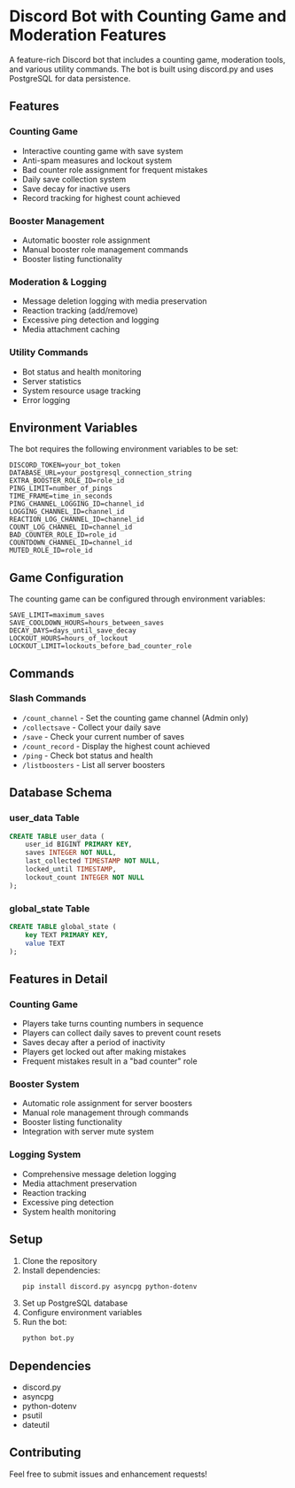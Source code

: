 # Discord Bot with Counting Game and Moderation Features

A feature-rich Discord bot that includes a counting game, moderation tools, and various utility commands. The bot is built using discord.py and uses PostgreSQL for data persistence.

## Features

### Counting Game
- Interactive counting game with save system
- Anti-spam measures and lockout system
- Bad counter role assignment for frequent mistakes
- Daily save collection system
- Save decay for inactive users
- Record tracking for highest count achieved

### Booster Management
- Automatic booster role assignment
- Manual booster role management commands
- Booster listing functionality

### Moderation & Logging
- Message deletion logging with media preservation
- Reaction tracking (add/remove)
- Excessive ping detection and logging
- Media attachment caching

### Utility Commands
- Bot status and health monitoring
- Server statistics
- System resource usage tracking
- Error logging

## Environment Variables

The bot requires the following environment variables to be set:

```env
DISCORD_TOKEN=your_bot_token
DATABASE_URL=your_postgresql_connection_string
EXTRA_BOOSTER_ROLE_ID=role_id
PING_LIMIT=number_of_pings
TIME_FRAME=time_in_seconds
PING_CHANNEL_LOGGING_ID=channel_id
LOGGING_CHANNEL_ID=channel_id
REACTION_LOG_CHANNEL_ID=channel_id
COUNT_LOG_CHANNEL_ID=channel_id
BAD_COUNTER_ROLE_ID=role_id
COUNTDOWN_CHANNEL_ID=channel_id
MUTED_ROLE_ID=role_id
```

## Game Configuration

The counting game can be configured through environment variables:

```env
SAVE_LIMIT=maximum_saves
SAVE_COOLDOWN_HOURS=hours_between_saves
DECAY_DAYS=days_until_save_decay
LOCKOUT_HOURS=hours_of_lockout
LOCKOUT_LIMIT=lockouts_before_bad_counter_role
```

## Commands

### Slash Commands
- `/count_channel` - Set the counting game channel (Admin only)
- `/collectsave` - Collect your daily save
- `/save` - Check your current number of saves
- `/count_record` - Display the highest count achieved
- `/ping` - Check bot status and health
- `/listboosters` - List all server boosters

## Database Schema

### user_data Table
```sql
CREATE TABLE user_data (
    user_id BIGINT PRIMARY KEY,
    saves INTEGER NOT NULL,
    last_collected TIMESTAMP NOT NULL,
    locked_until TIMESTAMP,
    lockout_count INTEGER NOT NULL
);
```

### global_state Table
```sql
CREATE TABLE global_state (
    key TEXT PRIMARY KEY,
    value TEXT
);
```

## Features in Detail

### Counting Game
- Players take turns counting numbers in sequence
- Players can collect daily saves to prevent count resets
- Saves decay after a period of inactivity
- Players get locked out after making mistakes
- Frequent mistakes result in a "bad counter" role

### Booster System
- Automatic role assignment for server boosters
- Manual role management through commands
- Booster listing functionality
- Integration with server mute system

### Logging System
- Comprehensive message deletion logging
- Media attachment preservation
- Reaction tracking
- Excessive ping detection
- System health monitoring

## Setup

1. Clone the repository
2. Install dependencies:
   ```bash
   pip install discord.py asyncpg python-dotenv
   ```
3. Set up PostgreSQL database
4. Configure environment variables
5. Run the bot:
   ```bash
   python bot.py
   ```

## Dependencies

- discord.py
- asyncpg
- python-dotenv
- psutil
- dateutil

## Contributing

Feel free to submit issues and enhancement requests! 
